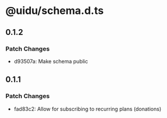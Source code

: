# @uidu/schema.d.ts

## 0.1.2

### Patch Changes

- d93507a: Make schema public

## 0.1.1

### Patch Changes

- fad83c2: Allow for subscribing to recurring plans (donations)
